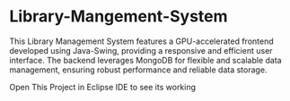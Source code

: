 # Library-Mangement-System
This Library Management System features a GPU-accelerated frontend developed using Java-Swing, providing a responsive and efficient user interface. The backend leverages MongoDB for flexible and scalable data management, ensuring robust performance and reliable data storage. 


Open This Project in Eclipse IDE to see its working
